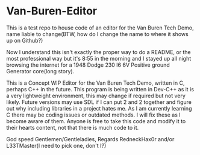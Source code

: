 # Van-Buren-Editor
This is a test repo to house code of an editor for the Van Buren Tech Demo, name liable to change(BTW, how do I change the name to where it shows up on Github?)

Now I understand this isn't exactly the proper way to do a README, or the most professional way but it's 8:55 in the morning and I stayed up all night browsing the internet for a 1948 Dodge 230 I6 6V Positive ground Generator core(long story).

This is a Concept WIP Editor for the Van Buren Tech Demo, written in C, perhaps C++ in the future. This program is being written in Dev-C++ as it is a very lightweight environment, this may change if required but not very likely. Future versions may use SDL if I can put 2 and 2 together and figure out why including libraries in a project hates me. As I am currently learning C there may be coding issues or outdated methods. I will fix these as I become aware of them. Anyone is free to take this code and modify it to their hearts content, not that there is much code to it.

God speed Gentlemen/Gentleladies, Regards RedneckHax0r and/or L33TMaster(I need to pick one, don't I?)
